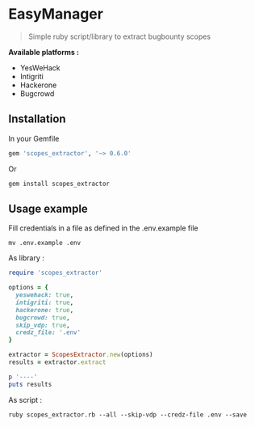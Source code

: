 # EasyManager

> Simple ruby script/library to extract bugbounty scopes

**Available platforms :**
* YesWeHack
* Intigriti
* Hackerone
* Bugcrowd

## Installation

In your Gemfile
```ruby
gem 'scopes_extractor', '~> 0.6.0'
```

Or
```bash
gem install scopes_extractor
```

## Usage example
Fill credentials in a file as defined in the .env.example file
```
mv .env.example .env
```

As library :
```ruby
require 'scopes_extractor'

options = {
  yeswehack: true,
  intigriti: true,
  hackerone: true,
  bugcrowd: true,
  skip_vdp: true,
  credz_file: '.env'
}

extractor = ScopesExtractor.new(options)
results = extractor.extract

p '----'
puts results
```

As script :

```
ruby scopes_extractor.rb --all --skip-vdp --credz-file .env --save
```
